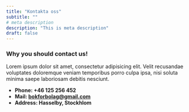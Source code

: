 ```yaml
---
title: "Kontakta oss"
subtitle: ""
# meta description
description: "This is meta description"
draft: false
---
```



### Why you should contact us!
Lorem ipsum dolor sit amet, consectetur adipisicing elit. Velit recusandae voluptates doloremque veniam temporibus porro culpa ipsa, nisi soluta minima saepe laboriosam debitis nesciunt.

* **Phone: +46 125 256 452** 
* **Mail: bokforbolag@gmail.com**
* **Address: Hasselby, Stockhlom**
